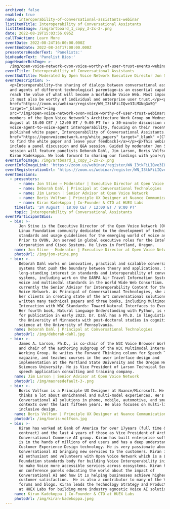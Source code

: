 ```yaml
---
archived: false
enabled: true
name: interoperability-of-conversational-assistants-webinar
listItemTitle: Interoperability of Conversational Assistants
listItemImage: /img/artboard_1_copy_3-2x-2-.png
date: 2022-08-19T15:03:56.095Z
callToAction: Learn More
eventDate: 2022-08-24T16:00:00.000Z
eventEndDate: 2022-08-24T17:00:00.000Z
presentersHeaderText: 'Panelists:'
bioHeaderText: 'Panelist Bios:'
pageHeaderBckImge: >-
  /img/open-voice-network-ovon-voice-worthy-of-user-trust-events-webinar-temporary-header.png
eventTitle: Interoperability of Conversational Assistants
eventSubTitle: Moderated by Open Voice Network Executive Director Jon Stine
eventDescription: >-
  <p>Interoperability—the sharing of dialogs between conversational assistants
  and agents of different technological parentage—is an essential capability to
  reach the value of what will become a Worldwide Voice Web. Most importantly,
  it must also be worthy of individual and enterprise user trust.</p><p><a
  href="https://zoom.us/webinar/register/WN_I3tkFiLIQve3ILMXNqGx5Q"
  target="_blank"><img
  src="/img/open-voice-network-ovon-voice-worthy-of-user-trust-webinars-register-now-button-1.png"></a></p><p>Join
  members of the Open Voice Network’s Architecture Work Group on Wednesday, 24
  August at 18:00 CET / 12:00 ET / 9:00 PT for a 30-minute discussion on
  voice-agent-to-voice-agent interoperability, focusing on their recently
  published white paper, Interoperability of Conversational Assistants.</p><p><a
  href="https://openvoicenetwork.org/white_papers" target="_blank" >[Click here
  to find the white paper and leave your feedback]</a></p><p>This webinar will
  include a panel discussion and Q&A session. Guided by moderator Jon Stine, the
  session will feature panelists Deborah Dahl, Jim Larson, Boris Volfson, and
  Kiran Kadekoppa. We look forward to sharing our findings with you!</p>
eventInfoImage: /img/artboard_1_copy_3-2x-2-.png
eventInfoImageLink: 'https://zoom.us/webinar/register/WN_I3tkFiLIQve3ILMXNqGx5Q'
eventRegisterationUrl: 'https://zoom.us/webinar/register/WN_I3tkFiLIQve3ILMXNqGx5Q'
eventSessions:
  - presenters:
      - name: Jon Stine – Moderator | Executive Director at Open Voice Network
      - name: Deborah Dahl | Principal at Conversational Technologies
      - name: Jim Larson | Senior Advisor at Open Voice Network
      - name: Boris Volfson | Principle UX Designer at Nuance Communications
      - name: Kiran Kadekoppa | Co-Founder & CTO at HUEX Labs
    timeslot: '24 August | 18:00 CET / 12:00 ET / 9:00 PT'
    topic: Interoperability of Conversational Assistants
eventParticipantBios:
  - bio: >-
      Jon Stine is the Executive Director of the Open Voice Network (OVON), the
      Linux Foundation community dedicated to the development of technical
      standards and usage guidelines for the emerging world of voice assistance.
      Prior to OVON, Jon served in global executive roles for the Intel
      Corporation and Cisco Systems. He lives in Portland, Oregon.
    name: Jon Stine – Moderator | Executive Director at Open Voice Network
    photoUrl: /img/jon-stine.png
  - bio: >-
      Deborah Dahl works on innovative, practical and scalable conversational
      systems that push the boundary between theory and applications. She has a
      long-standing interest in standards and interoperability of conversational
      systems, including work on the DARPA Air Travel Information System and
      voice and multimodal standards in the World Wide Web Consortium. She is
      currently the Senior Advisor for Interoperability Content for the Open
      Voice Network. As Principal of Conversational Technologies, she assists
      her clients in creating state of the art conversational solutions. She has
      written many technical papers and three books, including Multimodal
      Interaction with W3C Standards: Toward Natural Interfaces to Everything.
      Her fourth book, Natural Language Understanding with Python, is scheduled
      for publication in early 2023. Dr. Dahl has a Ph.D. in linguistics from
      the University of Minnesota with post-doctoral studies in cognitive
      science at the University of Pennsylvania.
    name: Deborah Dahl | Principal at Conversational Technologies
    photoUrl: /img/deborah-dahl.jpg
  - bio: >-
      James A. Larson, Ph.D., is co-chair of the W3C Voice Browser Working Group
      and chair of the authoring subgroup of the W3C Multimodal Interaction
      Working Group. He writes the Forward Thinking column for Speech Technology
      magazine, and teaches courses in the user interface design and
      implementation at the Portland State University and the Oregon Health and
      Sciences University. He is Vice President of Larson Technical Services, a
      speech application consulting and training company.
    name: Jim Larson | Senior Advisor at Open Voice Network
    photoUrl: /img/maxresdefault-3-.png
  - bio: >-
      Boris Volfson is a Principle UX Designer at Nuance/Microsoft. He cares and
      thinks a lot about omnichannel and multi-model experiences. He's created
      Conversational AI solutions in phone, mobile, automotive, and smart home
      contexts over the last fifteen years. He also focuses on multi-lingual and
      inclusive design.
    name: Boris Volfson | Principle UX Designer at Nuance Communications
    photoUrl: /img/boris-volfson.jpg
  - bio: >-
      Kiran has worked at Bank of America for over 17years (full time &
      contract) and the last 4 years of those as Vice President of Architecture,
      Conversational Commerce AI group. Kiran has built enterprise software that
      is in the hands of millions of end users and has a deep understanding of
      Customer Experience Design technology. He is very passionate about
      Conversational AI bringing new services to the customers. Kiran is a Voice
      AI enthusiast and volunteers with Open Voice Network which is a Linux
      Foundation standards body for building Voice Interoperability initiative
      to make Voice more accessible services across ecosystems. Kiran has been
      on conference panels educating the world about the impact of
      Conversational AI and how it is helping businesses achieve higher ROI and
      customer satisfaction.  He is also a contributor to many of the Voice AI
      forums and blogs. Kiran leads the Technology Strategy and Product Roadmap
      at HUEX Labs for building more industry agnostic Voice AI solutions.
    name: Kiran Kadekoppa | Co-Founder & CTO at HUEX Labs
    photoUrl: /img/kiran-kadekoppa.jpeg
---
```


